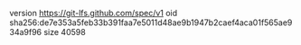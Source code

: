 version https://git-lfs.github.com/spec/v1
oid sha256:de7e353a5feb33b391faa7e5011d48ae9b1947b2caef4aca01f565ae934a9f96
size 40598
